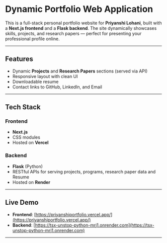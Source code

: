 #  Dynamic Portfolio Web Application

This is a full-stack personal portfolio website for **Priyanshi Lohani**, built with a **Next.js frontend** and a **Flask backend**. The site dynamically showcases skills, projects, and research papers — perfect for presenting your professional profile online.

---

##  Features

-  Dynamic **Projects** and **Research Papers** sections (served via API)
-  Responsive layout with clean UI
-  Downloadable resume
-  Contact links to GitHub, LinkedIn, and Email

---

##  Tech Stack

### Frontend
- **Next.js** 
- CSS modules
- Hosted on **Vercel**

### Backend
- **Flask** (Python)
- RESTful APIs for serving projects, programs, research paper data and Resume
- Hosted on **Render**

---

##  Live Demo

- **Frontend**: [https://priyanshiportfolio.vercel.app/](https://priyanshiportfolio.vercel.app/)
- **Backend**: [https://tsx-unstop-python-mrj1.onrender.com](https://tsx-unstop-python-mrj1.onrender.com)

---


